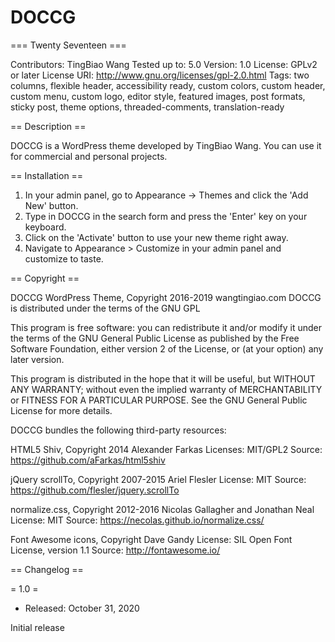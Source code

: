 # DOCCG
=== Twenty Seventeen ===

Contributors: TingBiao Wang
Tested up to: 5.0
Version: 1.0
License: GPLv2 or later
License URI: http://www.gnu.org/licenses/gpl-2.0.html
Tags: two columns, flexible header, accessibility ready, custom colors, custom header, custom menu, custom logo, editor style, featured images, post formats, sticky post, theme options, threaded-comments, translation-ready

== Description ==

DOCCG is a WordPress theme developed by TingBiao Wang. You can use it for commercial and personal projects.

== Installation ==

1. In your admin panel, go to Appearance -> Themes and click the 'Add New' button.
2. Type in DOCCG  in the search form and press the 'Enter' key on your keyboard.
3. Click on the 'Activate' button to use your new theme right away.
4. Navigate to Appearance > Customize in your admin panel and customize to taste.

== Copyright ==

DOCCG WordPress Theme, Copyright 2016-2019 wangtingiao.com
DOCCG is distributed under the terms of the GNU GPL

This program is free software: you can redistribute it and/or modify
it under the terms of the GNU General Public License as published by
the Free Software Foundation, either version 2 of the License, or
(at your option) any later version.

This program is distributed in the hope that it will be useful,
but WITHOUT ANY WARRANTY; without even the implied warranty of
MERCHANTABILITY or FITNESS FOR A PARTICULAR PURPOSE. See the
GNU General Public License for more details.

DOCCG bundles the following third-party resources:

HTML5 Shiv, Copyright 2014 Alexander Farkas
Licenses: MIT/GPL2
Source: https://github.com/aFarkas/html5shiv

jQuery scrollTo, Copyright 2007-2015 Ariel Flesler
License: MIT
Source: https://github.com/flesler/jquery.scrollTo

normalize.css, Copyright 2012-2016 Nicolas Gallagher and Jonathan Neal
License: MIT
Source: https://necolas.github.io/normalize.css/

Font Awesome icons, Copyright Dave Gandy
License: SIL Open Font License, version 1.1
Source: http://fontawesome.io/

== Changelog ==

= 1.0 =
* Released: October 31, 2020

Initial release

